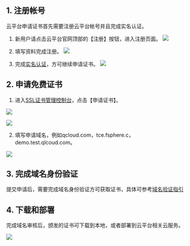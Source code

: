## 1. 注册帐号
云平台申请证书首先需要注册云平台帐号并且完成实名认证。

1) 新用户请点击云平台官网顶部的【注册】按钮，进入注册页面。
![](http://imgcache.tce.fsphere.cn/image/mc.qcloudimg.com/static/img/cc760f13d5e89b06ff3c48b9aeb66c63/0.png)

2) 填写资料完成注册。
![](http://imgcache.tce.fsphere.cn/image/mc.qcloudimg.com/static/img/663e6b293d35f1d39eff4e3cca1b5ac7/1.png)

3) 完成[实名认证](http://console.tce.fsphere.cn/developer/auth)，方可继续申请证书。
![](http://imgcache.tce.fsphere.cn/image/mc.qcloudimg.com/static/img/b4f85ccb5ec8a9eb58040eeacfafc9d6/2.png)

## 2. 申请免费证书

1) 进入[SSL证书管理控制台](http://console.tce.fsphere.cn/ssl)，点击【申请证书】。

![](http://imgcache.tce.fsphere.cn/image/mc.qcloudimg.com/static/img/2363dce283c66901c4662f48784661e7/3.png)

![](http://imgcache.tce.fsphere.cn/image/mc.qcloudimg.com/static/img/bcc0734866a5b04a5d14915782bb1412/4.png)

2) 填写申请域名，例如qcloud.com，tce.fsphere.c，demo.test.qlcoud.com。

![](http://imgcache.tce.fsphere.cn/image/mc.qcloudimg.com/static/img/cd4c29b2c97cfa9b250fb42631ed5642/5.png)

## 3. 完成域名身份验证
提交申请后，需要完成域名身份验证方可获取证书，具体可参考[域名验证指引](http://tce.fsphere.cn/document/product/400/4142)

## 4. 下载和部署
完成域名审核后，颁发的证书可下载到本地，或者部署到云平台相关云服务。

![](http://imgcache.tce.fsphere.cn/image/mc.qcloudimg.com/static/img/ec3b3b9f7bc50e72dbfd254fe20a2e94/6.png)
